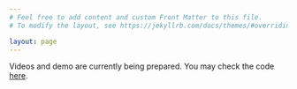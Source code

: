 ```yaml
---
# Feel free to add content and custom Front Matter to this file.
# To modify the layout, see https://jekyllrb.com/docs/themes/#overriding-theme-defaults

layout: page
---
```

Videos and demo are currently being prepared. You may check the code [here](https://github.com/stormraiser/disunknown).